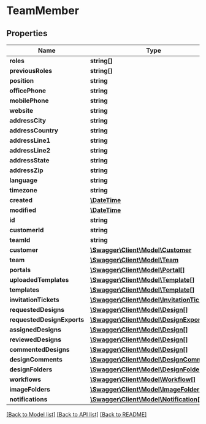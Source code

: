 # TeamMember

## Properties
Name | Type | Description | Notes
------------ | ------------- | ------------- | -------------
**roles** | **string[]** |  | 
**previousRoles** | **string[]** |  | [optional] 
**position** | **string** |  | [optional] 
**officePhone** | **string** |  | [optional] 
**mobilePhone** | **string** |  | [optional] 
**website** | **string** |  | [optional] 
**addressCity** | **string** |  | [optional] 
**addressCountry** | **string** |  | [optional] 
**addressLine1** | **string** |  | [optional] 
**addressLine2** | **string** |  | [optional] 
**addressState** | **string** |  | [optional] 
**addressZip** | **string** |  | [optional] 
**language** | **string** |  | [optional] 
**timezone** | **string** |  | [optional] 
**created** | [**\DateTime**](\DateTime.md) |  | [optional] 
**modified** | [**\DateTime**](\DateTime.md) |  | [optional] 
**id** | **string** |  | [optional] 
**customerId** | **string** |  | [optional] 
**teamId** | **string** |  | [optional] 
**customer** | [**\Swagger\Client\Model\Customer**](Customer.md) |  | [optional] 
**team** | [**\Swagger\Client\Model\Team**](Team.md) |  | [optional] 
**portals** | [**\Swagger\Client\Model\Portal[]**](Portal.md) |  | [optional] 
**uploadedTemplates** | [**\Swagger\Client\Model\Template[]**](Template.md) |  | [optional] 
**templates** | [**\Swagger\Client\Model\Template[]**](Template.md) |  | [optional] 
**invitationTickets** | [**\Swagger\Client\Model\InvitationTicket[]**](InvitationTicket.md) |  | [optional] 
**requestedDesigns** | [**\Swagger\Client\Model\Design[]**](Design.md) |  | [optional] 
**requestedDesignExports** | [**\Swagger\Client\Model\DesignExport[]**](DesignExport.md) |  | [optional] 
**assignedDesigns** | [**\Swagger\Client\Model\Design[]**](Design.md) |  | [optional] 
**reviewedDesigns** | [**\Swagger\Client\Model\Design[]**](Design.md) |  | [optional] 
**commentedDesigns** | [**\Swagger\Client\Model\Design[]**](Design.md) |  | [optional] 
**designComments** | [**\Swagger\Client\Model\DesignComment[]**](DesignComment.md) |  | [optional] 
**designFolders** | [**\Swagger\Client\Model\DesignFolder[]**](DesignFolder.md) |  | [optional] 
**workflows** | [**\Swagger\Client\Model\Workflow[]**](Workflow.md) |  | [optional] 
**imageFolders** | [**\Swagger\Client\Model\ImageFolder[]**](ImageFolder.md) |  | [optional] 
**notifications** | [**\Swagger\Client\Model\Notification[]**](Notification.md) |  | [optional] 

[[Back to Model list]](../README.md#documentation-for-models) [[Back to API list]](../README.md#documentation-for-api-endpoints) [[Back to README]](../README.md)


